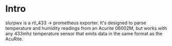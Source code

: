 # Intro

slurpwx is a rtl_433 -> prometheus exporter. It's designed to parse temperature and humidity readings
from an Acurite 06002M, but works with any 433mhz temperature sensor that emits data in the same
format as the AcuRite.
